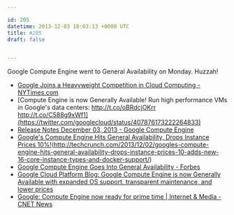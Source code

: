 ```yaml
---

id: 205
datetime: 2013-12-03 18:03:13 +0000 UTC
title: #205
draft: false


---
```


Google Compute Engine went to General Availability on Monday. Huzzah! 

 
 * [Google Joins a Heavyweight Competition in Cloud Computing - NYTimes.com](http://www.nytimes.com/2013/12/03/technology/google-joins-a-heavyweight-competition-in-cloud-computing.html?_r=0&pagewanted=all)
 * [Compute Engine is now Generally Available! Run high performance VMs in Google's data centers: http://t.co/oBRdcjOKrr http://t.co/C588g9xWf1](https://twitter.com/googlecloud/status/407876173222264833)
 * [Release Notes December 03, 2013 - Google Compute Engine](https://developers.google.com/compute/docs/release-notes#december032013)
 * [Google's Compute Engine Hits General Availability, Drops Instance Prices 10%!](MISSING)(http://techcrunch.com/2013/12/02/googles-compute-engine-hits-general-availability-drops-instance-prices-10-adds-new-16-core-instance-types-and-docker-support/)
 * [Google Compute Engine Goes Into General Availability - Forbes](http://www.forbes.com/sites/benkepes/2013/12/03/google-compute-engine-goes-into-general-availability/)
 * [Google Cloud Platform Blog: Google Compute Engine is now Generally Available with expanded OS support, transparent maintenance, and lower prices](http://googlecloudplatform.blogspot.co.uk/2013/12/google-compute-engine-is-now-generally-available.html)
 * [Google: Compute Engine now ready for prime time | Internet & Media - CNET News](http://news.cnet.com/8301-1023_3-57614304-93/google-compute-engine-now-ready-for-prime-time/)


